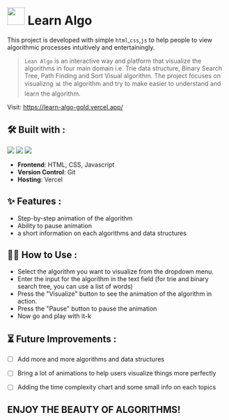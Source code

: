 # <img src="https://media2.giphy.com/media/kkCsb4kKRQOzPPDBGL/giphy.gif?cid=ecf05e4731jqkbjr0mvdngqz6hi78xd0pkrlqhbhqq3webnf&rid=giphy.gif&ct=s" height="40px"> Learn Algo
This project is developed with simple ```html```,```css```,```js``` to help people to view algorithmic processes intuitively and entertainingly.

>```Lean Algo``` is an interactive way and platform that visualize the algorithms in four main domain i.e. Trie data structure, Binary Search Tree, Path Finding and Sort Visual algorithm. The project focuses on visualizng 📊 the algorithm and try to make easier to understand and learn the algorithm.


Visit: https://learn-algo-gold.vercel.app/

## 🛠️ Built with :
<img src="https://img.shields.io/badge/html5%20-%23E34F26.svg?&style=for-the-badge&logo=html5&logoColor=white"/>  <img src="https://img.shields.io/badge/css3%20-%231572B6.svg?&style=for-the-badge&logo=css3&logoColor=white"/> <img src="https://img.shields.io/badge/javascript%20-%23323330.svg?&style=for-the-badge&logo=javascript&logoColor=%23F7DF1E"/>
- **Frontend**: HTML, CSS, Javascript
- **Version Control**: Git
- **Hosting**: Vercel

## ✨ Features :
- Step-by-step animation of the algorithm
- Ability to pause animation
- a short information on each algorithms and data structures

## 👨‍💻 How to Use :
- Select the algorithm you want to visualize from the dropdown menu.
- Enter the input for the algorithm in the text field (for trie and binary search tree, you can use a list of words)
- Press the "Visualize" button to see the animation of the algorithm in action.
- Press the "Pause" button to pause the animation
- Now go and play with it-k

## ⏳ Future Improvements :

- [ ] Add more and more algorithms and data structures 
- [ ] Bring a lot of animations to help users visualize things more perfectly
- [ ] Adding the time complexity chart and some small info on each topics


## ENJOY THE BEAUTY OF ALGORITHMS!
